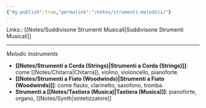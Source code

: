 ```yaml
---
{"dg-publish":true,"permalink":"/notes/strumenti-melodici/"}
---
```


Links:: [[Notes/Suddivisone Strumenti Musicali\|Suddivisone Strumenti Musicali]]

---
_Melodic Instruments_

   - **[[Notes/Strumenti a Corda (Strings)\|Strumenti a Corda (Strings)]]**: come [[Notes/Chitarra\|Chitarra]], violino, violoncello, pianoforte.
   - **[[Notes/Strumenti a Fiato (Woodwinds)\|Strumenti a Fiato (Woodwinds)]]**: come flauto, clarinetto, saxofono, tromba.
   - **Strumenti a [[Notes/Tastiera (Musica)\|Tastiera (Musica)]]**: pianoforte, organo, [[Notes/Synth\|sintetizzatore]]



